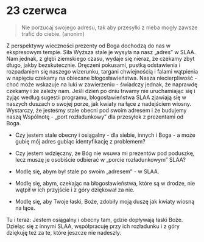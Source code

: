 
# 23 czerwca

> Nie porzucaj swojego adresu, tak aby przesyłki z nieba mogły zawsze trafić do ciebie. (anonim)

Z perspektywy wieczności prezenty od Boga dochodzą do nas w ekspresowym tempie. Siła Wyższa stale je wysyła na nasz „adres” w SLAA. Nam jednak, z głębi ziemskiego czasu, wydaje się nieraz, że czekamy zbyt długo, jakby bezskutecznie. Dręczeni pokusami, pustką odstawienia i rozpadaniem się naszego wizerunku, targani chwiejnością i falami wątpienia w napięciu czekamy na obiecane błogosławieństwa. Nasza niecierpliwość - choć może wskazuje na luki w zawierzeniu - świadczy jednak, że naprawdę czekamy i że zależy nam. Jeśli dzień po dniu trwamy nie uruchamiając się i żyjąc według sugestii programu, błogosławieństwa SLAA zjawiają się w naszych duszach o swojej porze, jak kwiaty na łące z nadejściem wiosny. Wystarczy, że jesteśmy stale obecni pod swoim adresem i że budujemy naszą Wspólnotę - „port rozładunkowy” dla przesyłek z prezentami od Boga.

- Czy jestem stale obecny i osiągalny - dla siebie, innych i Boga - a może gubię mój adres gubiąc identyfikację z problemem?
- Czy jestem wdzięczny, że Bóg nie wsuwa mi prezentów pod poduszkę, lecz muszę je osobiście odbierać w „porcie rozładunkowym” SLAA?

- Modlę się, abym był stale po swoim „adresem” - w SLAA.
- Modlę się, abym, czekając na błogosławieństwa, które są w drodze, nie wątpił w ich przyjście i z góry dziękował za nie.
- Modlę się, aby Twoje łaski, Boże, zdobiły moją duszę jak kwiaty wiosną na łące.

Tu i teraz: Jestem osiągalny i obecny tam, gdzie dopływają łaski Boże. Dzieląc się z innymi SLAA, współpracuję przy ich rozładunku i z góry dziękuję też za te, które jeszcze nie nadeszły.
